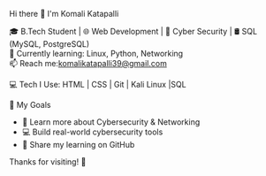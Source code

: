  Hi there 👋 I'm Komali Katapalli

🎓 B.Tech Student | 🌐 Web Development | 🔐 Cyber Security | 🛢️ SQL (MySQL, PostgreSQL)  
🔭 Currently learning: Linux, Python, Networking  
📫 Reach me:komalikatapalli39@gmail.com

💻 Tech I Use: HTML | CSS | Git | Kali Linux |SQL

📌 My Goals
- 🌱 Learn more about Cybersecurity & Networking
- 💻 Build real-world cybersecurity tools
- 📝 Share my learning on GitHub

Thanks for visiting! 🚀

